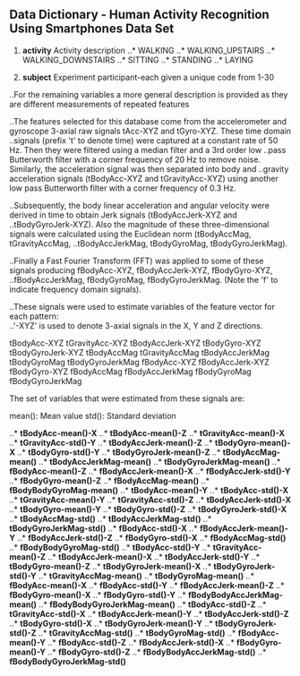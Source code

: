 ## Data Dictionary - Human Activity Recognition Using Smartphones Data Set ##

1. **activity**
   Activity description
	..* WALKING
	..* WALKING_UPSTAIRS
	..* WALKING_DOWNSTAIRS
	..* SITTING
	..* STANDING
	..* LAYING


1. **subject**
   Experiment participant-each given a unique code from 1-30

..For the remaining variables a more general description is provided as they are different measurements of repeated features

..The features selected for this database come from the accelerometer and gyroscope 3-axial raw signals tAcc-XYZ and tGyro-XYZ. These time domain ..signals (prefix 't' to denote time) were captured at a constant rate of 50 Hz. Then they were filtered using a median filter and a 3rd order low ..pass Butterworth filter with a corner frequency of 20 Hz to remove noise. Similarly, the acceleration signal was then separated into body and ..gravity acceleration signals (tBodyAcc-XYZ and tGravityAcc-XYZ) using another low pass Butterworth filter with a corner frequency of 0.3 Hz. 

..Subsequently, the body linear acceleration and angular velocity were derived in time to obtain Jerk signals (tBodyAccJerk-XYZ and ..tBodyGyroJerk-XYZ). Also the magnitude of these three-dimensional signals were calculated using the Euclidean norm (tBodyAccMag, tGravityAccMag, ..tBodyAccJerkMag, tBodyGyroMag, tBodyGyroJerkMag). 

..Finally a Fast Fourier Transform (FFT) was applied to some of these signals producing fBodyAcc-XYZ, fBodyAccJerk-XYZ, fBodyGyro-XYZ, ..fBodyAccJerkMag, fBodyGyroMag, fBodyGyroJerkMag. (Note the 'f' to indicate frequency domain signals). 

..These signals were used to estimate variables of the feature vector for each pattern:  
..'-XYZ' is used to denote 3-axial signals in the X, Y and Z directions.

tBodyAcc-XYZ
tGravityAcc-XYZ
tBodyAccJerk-XYZ
tBodyGyro-XYZ
tBodyGyroJerk-XYZ
tBodyAccMag
tGravityAccMag
tBodyAccJerkMag
tBodyGyroMag
tBodyGyroJerkMag
fBodyAcc-XYZ
fBodyAccJerk-XYZ
fBodyGyro-XYZ
fBodyAccMag
fBodyAccJerkMag
fBodyGyroMag
fBodyGyroJerkMag

The set of variables that were estimated from these signals are: 

mean(): Mean value
std(): Standard deviation

..* **tBodyAcc-mean()-X**
..* **tBodyAcc-mean()-Z**
..* **tGravityAcc-mean()-X**
..* **tGravityAcc-std()-Y**
..* **tBodyAccJerk-mean()-Z**
..* **tBodyGyro-mean()-X**
..* **tBodyGyro-std()-Y**
..* **tBodyGyroJerk-mean()-Z**
..* **tBodyAccMag-mean()**
..* **tBodyAccJerkMag-mean()**
..* **tBodyGyroJerkMag-mean()**
..* **fBodyAcc-mean()-Z**
..* **fBodyAccJerk-mean()-X**
..* **fBodyAccJerk-std()-Y**
..* **fBodyGyro-mean()-Z**
..* **fBodyAccMag-mean()**
..* **fBodyBodyGyroMag-mean()**
..* **tBodyAcc-mean()-Y**
..* **tBodyAcc-std()-X**
..* **tGravityAcc-mean()-Y**
..* **tGravityAcc-std()-Z**
..* **tBodyAccJerk-std()-X**
..* **tBodyGyro-mean()-Y**
..* **tBodyGyro-std()-Z**
..* **tBodyGyroJerk-std()-X**
..* **tBodyAccMag-std()**
..* **tBodyAccJerkMag-std()**
..* **tBodyGyroJerkMag-std()**
..* **fBodyAcc-std()-X**
..* **fBodyAccJerk-mean()-Y**
..* **fBodyAccJerk-std()-Z**
..* **fBodyGyro-std()-X**
..* **fBodyAccMag-std()**
..* **fBodyBodyGyroMag-std()**
..* **tBodyAcc-std()-Y**
..* **tGravityAcc-mean()-Z**
..* **tBodyAccJerk-mean()-X**
..* **tBodyAccJerk-std()-Y**
..* **tBodyGyro-mean()-Z**
..* **tBodyGyroJerk-mean()-X**
..* **tBodyGyroJerk-std()-Y**
..* **tGravityAccMag-mean()**
..* **tBodyGyroMag-mean()**
..* **fBodyAcc-mean()-X**
..* **fBodyAcc-std()-Y**
..* **fBodyAccJerk-mean()-Z**
..* **fBodyGyro-mean()-X**
..* **fBodyGyro-std()-Y**
..* **fBodyBodyAccJerkMag-mean()**
..* **fBodyBodyGyroJerkMag-mean()**
..* **tBodyAcc-std()-Z**
..* **tGravityAcc-std()-X**
..* **tBodyAccJerk-mean()-Y**
..* **tBodyAccJerk-std()-Z**
..* **tBodyGyro-std()-X**
..* **tBodyGyroJerk-mean()-Y**
..* **tBodyGyroJerk-std()-Z**
..* **tGravityAccMag-std()**
..* **tBodyGyroMag-std()**
..* **fBodyAcc-mean()-Y**
..* **fBodyAcc-std()-Z**
..* **fBodyAccJerk-std()-X**
..* **fBodyGyro-mean()-Y**
..* **fBodyGyro-std()-Z**
..* **fBodyBodyAccJerkMag-std()**
..* **fBodyBodyGyroJerkMag-std()**
